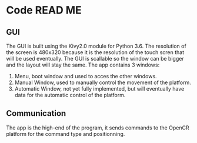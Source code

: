 # Code READ ME

## GUI

The GUI is built using the Kivy2.0 module for Python 3.6. The resolution of the screen is 480x320 because it is the resolution of the touch scren that will be used eventually. The GUI is scallable so the window can be bigger and the layout will stay the same.
The app contains 3 windows:
1. Menu, boot window and used to acces the other windows.
2. Manual Window, used to manually control the movement of the platform.
3. Automatic Window, not yet fully implemented, but will eventually have data for the automatic control of the platform.

## Communication

The app is the high-end of the program, it sends commands to the OpenCR platform for the command type and positionning.
